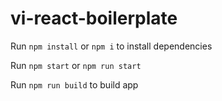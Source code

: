# vi-react-boilerplate

Run `npm install` or `npm i` to install dependencies

Run `npm start` or `npm run start`

Run `npm run build` to build app
